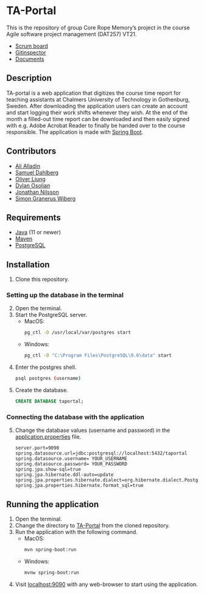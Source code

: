 # TA-Portal
This is the repository of group Core Rope Memory’s project in the course Agile software project management (DAT257) VT21.  
* [Scrum board](https://trello.com/b/kBrnDPnN/dat257)
* [Gitinspector](/Documents/Gitinspector)
* [Documents](/Documents/)

## Description
TA-portal is a web application that digitizes the course time report for teaching assistants at Chalmers University of Technology in Gothenburg, Sweden. After downloading the application users can create an account and start logging their work shifts whenever they wish. At the end of the month a filled-out time report can be downloaded and then easily signed with e.g. Adobe Acrobat Reader to finally be handed over to the course responsible. The application is made with [Spring Boot]( https://spring.io/web-applications).

## Contributors
* [Ali Alladin](https://github.com/AliAlladin)
* [Samuel Dahlberg](https://github.com/Samdahl)
* [Oliver Ljung](https://github.com/l5hy)
* [Dylan Osolian](https://github.com/Nalyd1019)
* [Jonathan Nilsson](https://github.com/JWN1998)
* [Simon Granerus Wiberg](https://github.com/simongranerus)

## Requirements
* [Java](https://www.oracle.com/java/technologies/javase-downloads.html) (11 or newer)
* [Maven](https://maven.apache.org/download.cgi)
* [PostgreSQL](https://www.postgresql.org/download/) 

## Installation
1. Clone this repository.
### Setting up the database in the terminal
2. Open the terminal.
3. Start the PostgreSQL server.
    * MacOS: 
        ```bash
        pg_ctl -D /usr/local/var/postgres start
        ```
    * Windows:  
        ```bash
        pg_ctl -D "C:\Program Files\PostgreSQL\9.6\data" start
        ```
3. Enter the postgres shell.
    ```bash
    psql postgres (username)
    ```
4. Create the database.
    ```SQL
    CREATE DATABASE taportal;
    ```
### Connecting the database with the application
5. Change the database values (username and password) in the [application.properties](/TA-Portal/src/main/resources/application.properties) file.
    ```properties
    server.port=9090
    spring.datasource.url=jdbc:postgresql://localhost:5432/taportal
    spring.datasource.username= YOUR_USERNAME
    spring.datasource.password= YOUR_PASSWORD
    spring.jpa.show-sql=true
    spring.jpa.hibernate.ddl-auto=update
    spring.jpa.properties.hibernate.dialect=org.hibernate.dialect.PostgreSQLDialect
    spring.jpa.properties.hibernate.format_sql=true
    ```
## Running the application
1. Open the terminal.
2. Change the directory to [TA-Portal](/TA-Portal/) from the cloned repository.
3. Run the application with the following command.
    * MacOS: 
        ```bash
        mvn spring-boot:run
        ```
    * Windows:  
        ```bash
        mvnw spring-boot:run
        ```
4. Visit [localhost:9090](http://localhost:9090) with any web-browser to start using the application.
